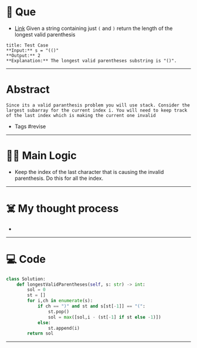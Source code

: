 # 🧩 Que
- [Link](https://leetcode.com/problems/longest-valid-parentheses/)
Given a string containing just `(` and `)` return the length of the longest valid parenthesis
```ad-question
title: Test Case
**Input:** s = "(()"
**Output:** 2
**Explanation:** The longest valid parentheses substring is "()".
```

---
# Abstract
```ad-abstract
Since its a valid paranthesis problem you will use stack. Consider the largest subarray for the current index i. You will need to keep track of the last index which is making the current one invalid
```

- Tags #revise 
--- 
# 🕵️‍♂️ Main Logic
- Keep the index of the last character that is causing the invalid parenthesis. Do this for all the index.

---
# ☠️ My thought process
- 
---

# 💻 Code
```python
class Solution:
    def longestValidParentheses(self, s: str) -> int:
        sol = 0
        st = []
        for i,ch in enumerate(s):
            if ch == ")" and st and s[st[-1]] == "(":
                st.pop()
                sol = max([sol,i - (st[-1] if st else -1)])
            else:
                st.append(i)
        return sol
```
---
